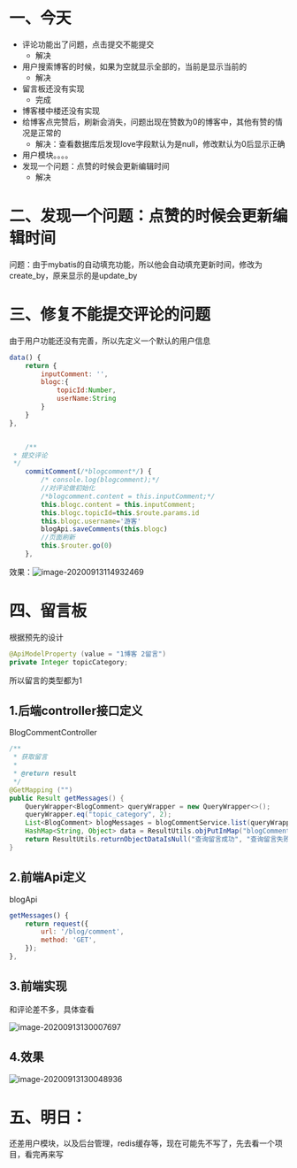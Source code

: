 # 一、今天

*    评论功能出了问题，点击提交不能提交
     *    解决
*    用户搜索博客的时候，如果为空就显示全部的，当前是显示当前的
     *    解决
*    留言板还没有实现
     *    完成
*    博客楼中楼还没有实现
*    给博客点完赞后，刷新会消失，问题出现在赞数为0的博客中，其他有赞的情况是正常的
     *   解决：查看数据库后发现love字段默认为是null，修改默认为0后显示正确
*    用户模块。。。。
*    发现一个问题：点赞的时候会更新编辑时间
     *    解决



# 二、发现一个问题：点赞的时候会更新编辑时间

问题：由于mybatis的自动填充功能，所以他会自动填充更新时间，修改为create_by，原来显示的是update_by







# 三、修复不能提交评论的问题

由于用户功能还没有完善，所以先定义一个默认的用户信息

```js
data() {
    return {
        inputComment: '',
        blogc:{
            topicId:Number,
            userName:String
        }
    }
},


    /**
 * 提交评论
 */
    commitComment(/*blogcomment*/) {
        /* console.log(blogcomment);*/
        //对评论做初始化
        /*blogcomment.content = this.inputComment;*/
        this.blogc.content = this.inputComment;
        this.blogc.topicId=this.$route.params.id
        this.blogc.username='游客'
        blogApi.saveComments(this.blogc)
        //页面刷新
        this.$router.go(0)
    },
```





效果：![image-20200913114932469](https://gitee.com/likeloveC/picture_bed/raw/master/img/8.26/20200913114932.png)







# 四、留言板

根据预先的设计

```java
@ApiModelProperty (value = "1博客 2留言")
private Integer topicCategory;
```

所以留言的类型都为1



## 1.后端controller接口定义

BlogCommentController

```java
/**
 * 获取留言
 *
 * @return result
 */
@GetMapping ("")
public Result getMessages() {
    QueryWrapper<BlogComment> queryWrapper = new QueryWrapper<>();
    queryWrapper.eq("topic_category", 2);
    List<BlogComment> blogMessages = blogCommentService.list(queryWrapper);
    HashMap<String, Object> data = ResultUtils.objPutInMap("blogComments", blogMessages);
    return ResultUtils.returnObjectDataIsNull("查询留言成功", "查询留言失败", data);
}
```





## 2.前端Api定义

blogApi

```js
getMessages() {
    return request({
        url: '/blog/comment',
        method: 'GET',
    });
},
```



## 3.前端实现

和评论差不多，具体查看

![image-20200913130007697](https://gitee.com/likeloveC/picture_bed/raw/master/img/8.26/20200913130007.png)



## 4.效果

![image-20200913130048936](https://gitee.com/likeloveC/picture_bed/raw/master/img/8.26/20200913130049.png)











# 五、明日：

还差用户模块，以及后台管理，redis缓存等，现在可能先不写了，先去看一个项目，看完再来写